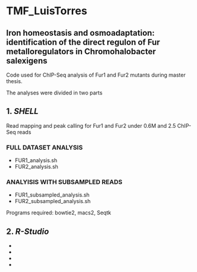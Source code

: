# TMF_LuisTorres 
## Iron homeostasis and osmoadaptation: identification of the direct regulon of Fur metalloregulators in Chromohalobacter salexigens
Code used for ChIP-Seq analysis of Fur1 and Fur2 mutants during master thesis.

The analyses were divided in two parts

## 1. *SHELL*
Read mapping and peak calling for Fur1 and Fur2 under 0.6M and 2.5 ChIP-Seq reads 

### FULL DATASET ANALYSIS
- FUR1_analysis.sh
- FUR2_analysis.sh
### ANALYISIS WITH SUBSAMPLED READS
- FUR1_subsampled_analysis.sh
- FUR2_subsampled_analysis.sh

Programs required: bowtie2, macs2, Seqtk

## 2. *R-Studio*
-
-
-
-





